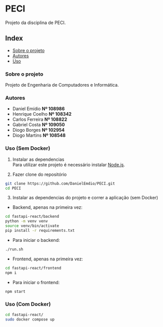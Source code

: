 # PECI
Projeto da disciplina de PECI.

## Index
* [Sobre o projeto](#sobre-o-projeto)
* [Autores](#Autores)
* [Uso](#Uso-Sem-Docker)

### Sobre o projeto
Projeto de Engenharia de Computadores e Informática.

### Autores
- Daniel Emídio **Nº 108986**
- Henrique Coelho **Nº 108342**
- Carlos Ferreira **Nº 108822**
- Gabriel Costa **Nº 109050**
- Diogo Borges **Nº 102954**
- Diogo Martins **Nº 108548**

### Uso (Sem Docker)
1. Instalar as dependencias  
Para utilizar este projeto é necessário instalar [Node.js](https://nodejs.org).

2. Fazer clone do repositório
```sh
git clone https://github.com/DanielEmdio/PECI.git
cd PECI
```

3. Instalar as dependencias do projeto e correr a aplicação (sem Docker)  
- Backend, apenas na primeira vez:
```sh
cd fastapi-react/backend
python -m venv venv
source venv/bin/activate
pip install -r requirements.txt
```
- Para iniciar o backend:
```sh
./run.sh
```
- Frontend, apenas na primeira vez:
```sh
cd fastapi-react/frontend
npm i
```
- Para iniciar o frontend:
```sh
npm start
```

### Uso (Com Docker)

```sh
cd fastapi-react/
sudo docker compose up
```
